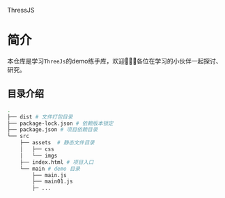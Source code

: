 ThressJS

# 简介
本仓库是学习`ThreeJs`的demo练手库，欢迎👏👏👏各位在学习的小伙伴一起探讨、研究。
## 目录介绍

```bash
.
├── dist # 文件打包目录
├── package-lock.json # 依赖版本锁定
├── package.json # 项目依赖目录
└── src 
    ├── assets  # 静态文件目录
    │   ├── css
    │   └── imgs
    ├── index.html # 项目入口
    └── main # demo 目录
        ├── main.js
        ├── main01.js
        ├─ ...

```



